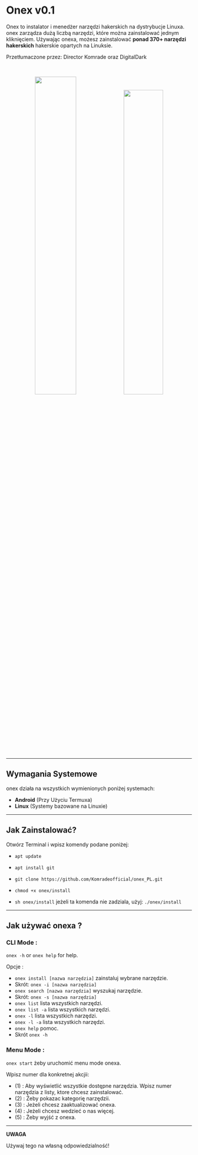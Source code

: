 # Onex v0.1

Onex to instalator i menedżer narzędzi hakerskich na dystrybucje Linuxa. 
onex zarządza dużą liczbą narzędzi, które można zainstalować jednym kliknięciem. 
Używając onexa, możesz zainstalować **ponad 370+ narzędzi hakerskich** hakerskie opartych na Linuksie.

Przetłumaczone przez: Director Komrade oraz DigitalDark

<br>
<p align="center">
<img width="47%" src="https://user-images.githubusercontent.com/84919892/200321532-5a2599ee-3465-4ab5-bac4-9e16a1e4364d.png"/>
<img width="46%" src="https://user-images.githubusercontent.com/84919892/200321609-a2e8eeac-a626-43ac-a59f-552143840e46.png"/>
</p>

------------------------------------------------------------------------

## Wymagania Systemowe

onex działa na wszystkich wymienionych poniżej systemach:<br>
- **Android** (Przy Użyciu Termuxa) <br>
- **Linux** (Systemy bazowane na Linuxie) <br>

------------------------------------------------------------------------

## Jak Zainstalować?

Otwórz Terminal i wpisz komendy podane poniżej:

* `apt update`

* `apt install git`

* `git clone https://github.com/Komradeofficial/onex_PL.git`

* `chmod +x onex/install`

* `sh onex/install` jeżeli ta komenda nie zadziala, użyj:  `./onex/install`

------------------------------------------------------------------------

## Jak używać onexa ?

### CLI Mode :
`onex -h` or `onex help` for help.

Opcje :
- `onex install [nazwa narzędzia]` zainstaluj wybrane narzędzie.
-  Skrót: `onex -i [nazwa narzędzia]`
- `onex search [nazwa narzędzia]` wyszukaj narzędzie.
- Skrót: `onex -s [nazwa narzędzia]` 
- `onex list` lista wszystkich narzędzi.
- `onex list -a` lista wszystkich narzędzi.
- `onex -l` lista wszystkich narzędzi.
- `onex -l -a` lista wszystkich narzędzi.
- `onex help` pomoc.
- Skrót `onex -h`

### Menu Mode :

`onex start` żeby uruchomić menu mode onexa.

Wpisz numer dla konkretnej akcjii:
- (1) : Aby wyświetlić wszystkie dostępne narzędzia. Wpisz numer narzędzia z listy, ktore chcesz zainstalować.
- (2) : Żeby pokazac kategorię narzędzii.
- (3) : Jeżeli chcesz zaaktualizować onexa.
- (4) : Jeżeli chcesz wedzieć o nas więcej.
- (5) : Żeby wyjść z onexa.

------------------------------------------------------------------------

**UWAGA**

Używaj tego na własną odpowiedzialność!

